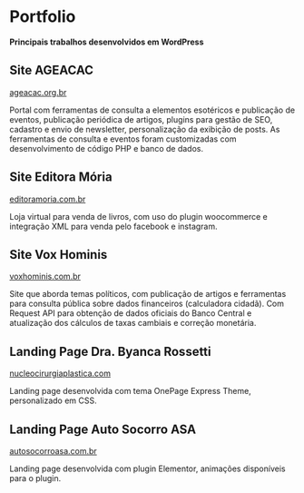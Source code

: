 # Portfolio
__Principais trabalhos desenvolvidos em WordPress__
<h2>Site AGEACAC</h2>
<p><a href="https://ageacac.org.br" target="blank">ageacac.org.br</a></p>
<p>Portal com ferramentas de consulta a elementos esotéricos e publicação de eventos, publicação periódica de artigos, plugins para gestão de SEO, cadastro e envio de newsletter, personalização da exibição de posts. As ferramentas de consulta e eventos foram customizadas com desenvolvimento de código PHP e banco de dados.</p>
<h2>Site Editora Mória</h2>
<p><a href="https://editoramoria.com.br">editoramoria.com.br</a></p>
<p>Loja virtual para venda de livros, com uso do plugin woocommerce e integração XML para venda pelo facebook e instagram.</p>
<h2>Site Vox Hominis</h2>
<p><a href="https://voxhominis.com.br">voxhominis.com.br</a></p>
<p>Site que aborda temas políticos, com publicação de artigos e ferramentas para consulta pública sobre dados financeiros (calculadora cidadã). Com Request API para obtenção de dados oficiais do Banco Central e atualização dos cálculos de taxas cambiais e correção monetária.</p>
<h2>Landing Page Dra. Byanca Rossetti</h2>
<p><a href="https://nucleocirurgiaplastica.com">nucleocirurgiaplastica.com</a></p>
<p>Landing page desenvolvida com tema OnePage Express Theme, personalizado em CSS.</p>
<h2>Landing Page Auto Socorro ASA</h2>
<p><a href="https://autosocorroasa.com.br">autosocorroasa.com.br</a></p>
<p>Landing page desenvolvida com plugin Elementor, animações disponíveis para o plugin.</p>
